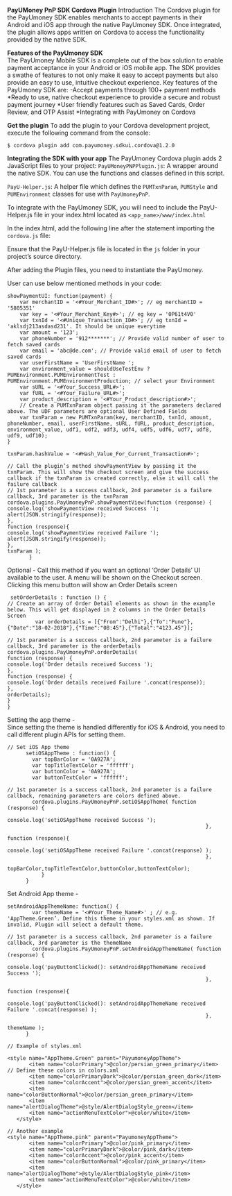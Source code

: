 **PayUMoney PnP SDK Cordova Plugin** 
Introduction 
The Cordova plugin for the PayUmoney SDK enables merchants to accept payments in their Android and iOS app through the native PayUmoney SDK. Once integrated, the plugin allows apps written on Cordova to access the functionality provided by the native SDK. 
 
**Features of the PayUmoney SDK**  
The PayUmoney Mobile SDK is a complete out of the box solution to enable payment acceptance in your Android or iOS mobile app. The SDK provides a swathe of features to not only make it easy to accept payments but also provide an easy to use, intuitive checkout experience. 
Key features of the PayUmoney SDK are: 
-Accept payments through 100+ payment methods 
*Ready to use, native checkout experience to provide a secure and robust payment journey 
*User friendly features such as Saved Cards, Order Review, and OTP Assist 
*Integrating with PayUmoney on Cordova 

**Get the plugin** 
To add the plugin to your Cordova development project, execute the following command from the console: 
```
$ cordova plugin add com.payumoney.sdkui.cordova@1.2.0
```
 
**Integrating the SDK with your app**
The PayUmoney Cordova plugin adds 2 JavaScript files to your project: 
`PayUMoneyPNPPlugin.js`: A wrapper around the native SDK. You can use the functions and classes defined in this script. 

`PayU-Helper.js`: A helper file which defines the `PUMTxnParam`, `PUMStyle` and `PUMEnvironment` classes for use with `PayUmoneyPnP`. 

To integrate with the PayUmoney SDK, you will need to include the PayU-Helper.js file in your index.html located as `<app_name>/www/index.html` 

In the index.html, add the following line after the statement importing the `cordova.js` file: 
<script type="text/javascript" src="js/PayU-Helper.js"></script> 
 Ensure that the PayU-Helper.js file is located in the `js` folder in your project’s source directory. 
  
After adding the Plugin files, you need to instantiate the PayUmoney.  
 
User can use below mentioned methods in your code: 

```
showPaymentUI: function(payment) { 
    var merchantID = '<#Your_Merchant_ID#>'; // eg merchantID = '5805351' 
    var key = '<#Your_Merchant_Key#>'; // eg key = '0P61t4V0' 
    var txnId = '<#Unique_Transaction_ID#>'; // eg txnId = 'aklsdj213asdasd231'. It should be unique everytime 
    var amount = '123'; 
    var phoneNumber = '912*******'; // Provide valid number of user to fetch saved cards 
    var email = 'abc@de.com'; // Provide valid email of user to fetch saved cards 
    var userFirstName = 'UserFirstName '; 
    var environment_value = shouldUseTestEnv ? PUMEnvironment.PUMEnvironmentTest : PUMEnvironment.PUMEnvironmentProduction; // select your Environment 
    var sURL = '<#Your_Success_URL#>'; 
    var fURL = '<#Your_Failure_URL#>'; 
    var product_description = '<#Your_Product_description#>'; 
    // Create a PUMTxnParam object passing it the parameters declared above. The UDF parameters are optional User Defined Fields 
    var txnParam = new PUMTxnParam(key, merchantID, txnId, amount, phoneNumber, email, userFirstName, sURL, fURL, product_description, environment_value, udf1, udf2, udf3, udf4, udf5, udf6, udf7, udf8, udf9, udf10); 
} 
 
txnParam.hashValue = '<#Hash_Value_For_Current_Transaction#>';  
 
// Call the plugin’s method showPaymentView by passing it the txnParam. This will show the checkout screen and give the success callback if the txnParam is created correctly, else it will call the failure callback 
// 1st parameter is a success callback, 2nd parameter is a failure callback, 3rd parameter is the txnParam 
cordova.plugins.PayUmoneyPnP.showPaymentView(function (response) { 
console.log('showPaymentView received Success '); 
alert(JSON.stringify(response)); 
}, 
function (response){ 
console.log('showPaymentView received Failure '); 
alert(JSON.stringify(response)); 
}, 
txnParam ); 
       } 
 ```
 

 Optional - Call this method if you want an optional ‘Order Details’ UI available to the user. A menu will be shown on the Checkout screen. Clicking this menu button will show an Order Details screen 

```
 setOrderDetails : function () { 
// Create an array of Order Detail elements as shown in the example below. This will get displayed in 2 columns in the Order Details Screen 
         var orderDetails = [{"From":"Delhi"},{"To":"Pune"},{"Date":"18-02-2018"},{"Time":"08:45"},{"Total":"4123.45"}]; 
 
// 1st parameter is a success callback, 2nd parameter is a failure callback, 3rd parameter is the orderDetails  
cordova.plugins.PayUmoneyPnP.orderDetails( 
function (response) { 
console.log('Order details received Success '); 
}, 
function (response) { 
console.log('Order details received Failure '.concat(response)); 
}, 
orderDetails); 
} 
} 
 ```
 
 
Setting the app theme -  
Since setting the theme is handled differently for iOS & Android, you need to call different plugin APIs for setting them. 
 ```
// Set iOS App theme 
       setiOSAppTheme : function() { 
         var topBarColor = '0A927A'; 
         var topTitleTextColor = 'ffffff'; 
         var buttonColor = '0A927A'; 
         var buttonTextColor = 'ffffff'; 
 
// 1st parameter is a success callback, 2nd parameter is a failure callback, remaining parameters are colors defined above. 
         cordova.plugins.PayUmoneyPnP.setiOSAppTheme( function (response) { 
                                                                    console.log('setiOSAppTheme received Success '); 
                                                                 }, 
                                                                 function (response){ 
                                                                    console.log('setiOSAppTheme received Failure '.concat(response) ); 
                                                                 }, 
                                                                  topBarColor,topTitleTextColor,buttonColor,buttonTextColor); 
            } 
       } 
 ```
     
Set Android App theme -
 ``` 
 setAndroidAppThemeName: function() { 
         var themeName = '<#Your_Theme_Name#>' ; // e.g. 'AppTheme.Green’. Define this theme in your styles.xml as shown. If invalid, Plugin will select a default theme. 
 
// 1st parameter is a success callback, 2nd parameter is a failure callback, 3rd parameter is the themeName 
         cordova.plugins.PayUmoneyPnP.setAndroidAppThemeName( function (response) { 
                                                                    console.log('payButtonClicked(): setAndroidAppThemeName received Success '); 
                                                                 }, 
                                                                 function (response){ 
                                                                    console.log('payButtonClicked(): setAndroidAppThemeName received Failure '.concat(response) ); 
                                                                 }, 
                                                                themeName ); 
       } 

// Example of styles.xml 
 
<style name="AppTheme.Green" parent="PayumoneyAppTheme"> 
        <item name="colorPrimary">@color/persian_green_primary</item> // Define these colors in colors.xml 
        <item name="colorPrimaryDark">@color/persian_green_dark</item> 
        <item name="colorAccent">@color/persian_green_accent</item> 
        <item name="colorButtonNormal">@color/persian_green_primary</item> 
        <item name="alertDialogTheme">@style/AlertDialogStyle_green</item> 
        <item name="actionMenuTextColor">@color/white</item> 
    </style> 
 
// Another example 
<style name="AppTheme.pink" parent="PayumoneyAppTheme"> 
        <item name="colorPrimary">@color/pink_primary</item> 
        <item name="colorPrimaryDark">@color/pink_dark</item> 
        <item name="colorAccent">@color/pink_accent</item> 
        <item name="colorButtonNormal">@color/pink_primary</item> 
        <item name="alertDialogTheme">@style/AlertDialogStyle_pink</item> 
        <item name="actionMenuTextColor">@color/white</item> 
    </style> 
 ```